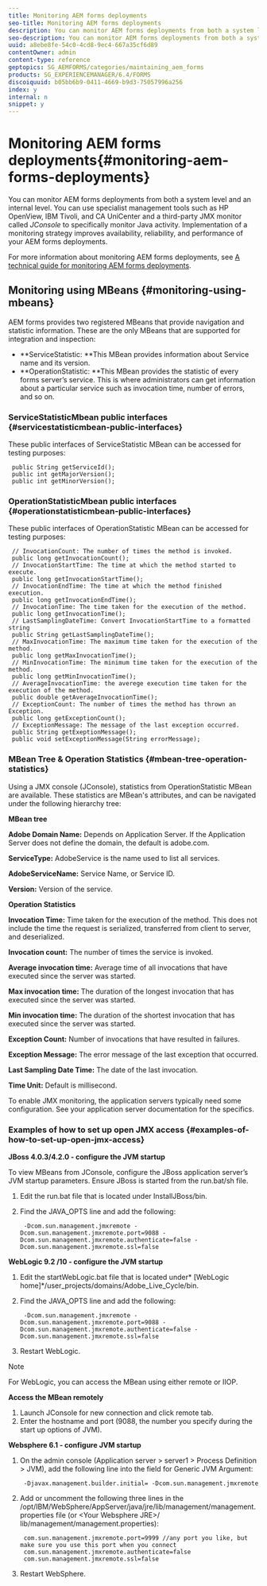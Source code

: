 ```yaml
---
title: Monitoring AEM forms deployments
seo-title: Monitoring AEM forms deployments
description: You can monitor AEM forms deployments from both a system level and an internal level. Learn more about monitoring AEM forms deployments from this document.
seo-description: You can monitor AEM forms deployments from both a system level and an internal level. Learn more about monitoring AEM forms deployments from this document.
uuid: a8ebe8fe-54c0-4cd8-9ec4-667a35cf6d89
contentOwner: admin
content-type: reference
geptopics: SG_AEMFORMS/categories/maintaining_aem_forms
products: SG_EXPERIENCEMANAGER/6.4/FORMS
discoiquuid: b05bb6b9-0411-4669-b9d3-75057996a256
index: y
internal: n
snippet: y
---
```


# Monitoring AEM forms deployments{#monitoring-aem-forms-deployments}

<!--
Comment Type: remark
Last Modified By:
Last Modified Date:
<p>Bug 1559833:</p>
-->

You can monitor AEM forms deployments from both a system level and an internal level. You can use specialist management tools such as HP OpenView, IBM Tivoli, and CA UniCenter and a third-party JMX monitor called *JConsole* to specifically monitor Java activity. Implementation of a monitoring strategy improves availability, reliability, and performance of your AEM forms deployments.

For more information about monitoring AEM forms deployments, see [A technical guide for monitoring AEM forms deployments](http://www.adobe.com/devnet/livecycle/pdfs/lc_monitoring_wp_ue.pdf).

## Monitoring using MBeans {#monitoring-using-mbeans}

AEM forms provides two registered MBeans that provide navigation and statistic information. These are the only MBeans that are supported for integration and inspection:

* **ServiceStatistic: **This MBean provides information about Service name and its version. 
* **OperationStatistic: **This MBean provides the statistic of every forms server’s service. This is where administrators can get information about a particular service such as invocation time, number of errors, and so on.

### ServiceStatisticMbean public interfaces {#servicestatisticmbean-public-interfaces}

These public interfaces of ServiceStatistic MBean can be accessed for testing purposes:

```as3
 public String getServiceId();  
 public int getMajorVersion();  
 public int getMinorVersion();
```

### OperationStatisticMbean public interfaces {#operationstatisticmbean-public-interfaces}

These public interfaces of OperationStatistic MBean can be accessed for testing purposes:

```as3
 // InvocationCount: The number of times the method is invoked.  
 public long getInvocationCount();  
 // InvocationStartTime: The time at which the method started to execute.  
 public long getInvocationStartTime();  
 // InvocationEndTime: The time at which the method finished execution.  
 public long getInvocationEndTime();  
 // InvocationTime: The time taken for the execution of the method.  
 public long getInvocationTime();  
 // LastSamplingDateTime: Convert InvocationStartTime to a formatted string  
 public String getLastSamplingDateTime();  
 // MaxInvocationTime: The maximum time taken for the execution of the method.  
 public long getMaxInvocationTime();  
 // MinInvocationTime: The minimum time taken for the execution of the method.  
 public long getMinInvocationTime();  
 // AverageInvocationTime: the averege execution time taken for the execution of the method.  
 public double getAverageInvocationTime();  
 // ExceptionCount: The number of times the method has thrown an Exception.  
 public long getExceptionCount();  
 // ExceptionMessage: The message of the last exception occurred.  
 public String getExeptionMessage();  
 public void setExceptionMessage(String errorMessage);
```

### MBean Tree & Operation Statistics {#mbean-tree-operation-statistics}

Using a JMX console (JConsole), statistics from OperationStatistic MBean are available. These statistics are MBean's attributes, and can be navigated under the following hierarchy tree:

**MBean tree**

**Adobe Domain Name:** Depends on Application Server. If the Application Server does not define the domain, the default is adobe.com.

**ServiceType:** AdobeService is the name used to list all services.

**AdobeServiceName:** Service Name, or Service ID.

**Version:** Version of the service.

**Operation Statistics**

**Invocation Time:** Time taken for the execution of the method. This does not include the time the request is serialized, transferred from client to server, and deserialized.

**Invocation count:** The number of times the service is invoked.

**Average invocation time:** Average time of all invocations that have executed since the server was started.

**Max invocation time:** The duration of the longest invocation that has executed since the server was started.

**Min invocation time:** The duration of the shortest invocation that has executed since the server was started.

**Exception Count:** Number of invocations that have resulted in failures.

**Exception Message:** The error message of the last exception that occurred.

**Last Sampling Date Time:** The date of the last invocation.

**Time Unit:** Default is millisecond.

To enable JMX monitoring, the application servers typically need some configuration. See your application server documentation for the specifics.

### Examples of how to set up open JMX access {#examples-of-how-to-set-up-open-jmx-access}

**JBoss 4.0.3/4.2.0 - configure the JVM startup**

To view MBeans from JConsole, configure the JBoss application server’s JVM startup parameters. Ensure JBoss is started from the run.bat/sh file.

1. Edit the run.bat file that is located under InstallJBoss/bin.
1. Find the JAVA_OPTS line and add the following:

   ```as3
    -Dcom.sun.management.jmxremote -Dcom.sun.management.jmxremote.port=9088 -Dcom.sun.management.jmxremote.authenticate=false -Dcom.sun.management.jmxremote.ssl=false
   ```

**WebLogic 9.2 /10 - configure the JVM startup**

1. Edit the startWebLogic.bat file that is located under* [WebLogic home]*/user_projects/domains/Adobe_Live_Cycle/bin. 
1. Find the JAVA_OPTS line and add the following:

   ```as3
    -Dcom.sun.management.jmxremote -Dcom.sun.management.jmxremote.port=9088 -Dcom.sun.management.jmxremote.authenticate=false -Dcom.sun.management.jmxremote.ssl=false
   ```

1. Restart WebLogic.

>[!NOTE]
>
>For WebLogic, you can access the MBean using either remote or IIOP.

**Access the MBean remotely**

1. Launch JConsole for new connection and click remote tab.
1. Enter the hostname and port (9088, the number you specify during the start up options of JVM).

**Websphere 6.1 - configure JVM startup**

1. On the admin console (Application server &gt; server1 &gt; Process Definition &gt; JVM), add the following line into the field for Generic JVM Argument:

   ```as3
    -Djavax.management.builder.initial= -Dcom.sun.management.jmxremote
   ```

1. Add or uncomment the following three lines in the /opt/IBM/WebSphere/AppServer/java/jre/lib/management/management.properties file (or &lt;Your Websphere JRE&gt;/ lib/management/management.properties):

   ```as3
    com.sun.management.jmxremote.port=9999 //any port you like, but make sure you use this port when you connect  
    com.sun.management.jmxremote.authenticate=false  
    com.sun.management.jmxremote.ssl=false
   ```

1. Restart WebSphere.

